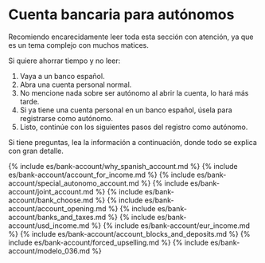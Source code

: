 # Cuenta bancaria para autónomos

Recomiendo encarecidamente leer toda esta sección con atención, ya que es un tema complejo con muchos matices.

Si quiere ahorrar tiempo y no leer:
1. Vaya a un banco español.
2. Abra una cuenta personal normal.
3. No mencione nada sobre ser autónomo al abrir la cuenta, lo hará más tarde.
4. Si ya tiene una cuenta personal en un banco español, úsela para registrarse como autónomo.
5. Listo, continúe con los siguientes pasos del registro como autónomo.

Si tiene preguntas, lea la información a continuación, donde todo se explica con gran detalle.

{% include es/bank-account/why_spanish_account.md %}
{% include es/bank-account/account_for_income.md %}
{% include es/bank-account/special_autonomo_account.md %}
{% include es/bank-account/joint_account.md %}
{% include es/bank-account/bank_choose.md %}
{% include es/bank-account/account_opening.md %}
{% include es/bank-account/banks_and_taxes.md %}
{% include es/bank-account/usd_income.md %}
{% include es/bank-account/eur_income.md %}
{% include es/bank-account/account_blocks_and_deposits.md %}
{% include es/bank-account/forced_upselling.md %}
{% include es/bank-account/modelo_036.md %} 
